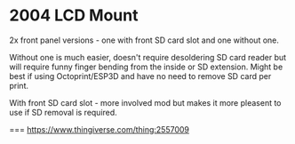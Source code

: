 # 2004 LCD Mount

2x front panel versions - one with front SD card slot and one without one.

Without one is much easier, doesn't require desoldering SD card reader but will require funny finger bending from the inside or SD extension. Might be best if using Octoprint/ESP3D and have no need to remove SD card per print.

With front SD card slot - more involved mod but makes it more pleasent to use if SD removal is required.


=== https://www.thingiverse.com/thing:2557009
